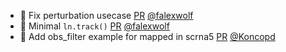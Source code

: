 - 💚 Fix perturbation usecase [PR](https://github.com/laminlabs/lamin-usecases/pull/160) [@falexwolf](https://github.com/falexwolf)
- 🚸 Minimal `ln.track()` [PR](https://github.com/laminlabs/lamin-usecases/pull/159) [@falexwolf](https://github.com/falexwolf)
- 📝 Add obs_filter example for mapped in scrna5 [PR](https://github.com/laminlabs/lamin-usecases/pull/158) [@Koncopd](https://github.com/Koncopd)
